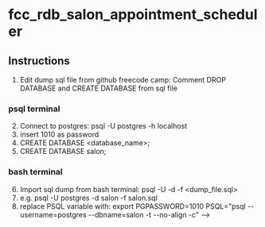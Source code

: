 # fcc_rdb_salon_appointment_scheduler

## Instructions
1. Edit dump sql file from github freecode camp: Comment DROP DATABASE and CREATE DATABASE from sql file
### psql terminal
2. Connect to postgres: psql -U postgres -h localhost
3. insert 1010 as password
4. CREATE DATABASE <database_name>;
5. CREATE DATABASE salon;
### bash terminal
6. Import sql dump from bash terminal: psql -U -d -f <dump_file.sql>
7. e.g. psql -U postgres -d salon -f salon.sql
8. replace PSQL variable with: export PGPASSWORD=1010 PSQL="psql --username=postgres --dbname=salon -t --no-align -c" -->